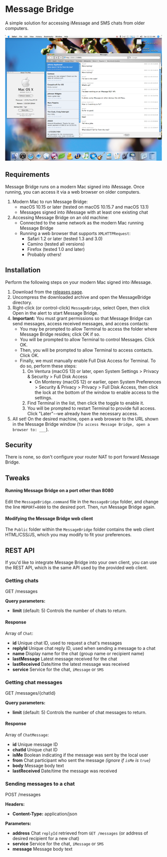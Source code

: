 # Message Bridge

A simple solution for accessing iMessage and SMS chats from older computers.

![Screenshot](screenshot.png)

## Requirements

Message Bridge runs on a modern Mac signed into iMessage. Once running, you can access it via a web browser on older computers.

1. Modern Mac to run Message Bridge:
   - macOS 10.15 or later (tested on macOS 10.15.7 and macOS 13.1)
   - Messages signed into iMessage with at least one existing chat
2. Accessing Message Bridge on an old machine:
   - Connected to the same network as the modern Mac running Message Bridge
   - Running a web browser that supports `XMLHTTPRequest`:
     - Safari 1.2 or later (tested 1.3 and 3.0)
     - Camino (tested all versions)
     - Firefox (tested 1.0 and later)
     - Probably others!

## Installation

Perform the following steps on your modern Mac signed into iMessage.

1. Download from the [releases page](https://github.com/dremin/message-bridge/releases).
2. Uncompress the downloaded archive and open the MessageBridge directory.
3. Right-click (or control-click) `MessageBridge`, select Open, then click Open in the alert to start Message Bridge.
4. **Important:** You must grant permissions so that Message Bridge can send messages, access received messages, and access contacts:
   - You may be prompted to allow Terminal to access the folder where Message Bridge resides; click OK if so.
   - You will be prompted to allow Terminal to control Messages. Click OK.
   - Then, you will be prompted to allow Terminal to access contacts. Click OK.
   - Finally, we must manually enable Full Disk Access for Terminal. To do so, perform these steps:
     1. On Ventura (macOS 13) or later, open System Settings > Privacy & Security > Full Disk Access
        - On Monterey (macOS 12) or earlier, open System Preferences > Security & Privacy > Privacy > Full Disk Access, then click the lock at the bottom of the window to enable access to the settings.
     2. Find Terminal in the list, then click the toggle to enable it.
     3. You will be prompted to restart Terminal to provide full access. Click "Later"--we already have the necessary access.
5. All set! On the desired machine, open a web browser to the URL shown in the Message Bridge window (`To access Message Bridge, open a browser to: ___`).

## Security

There is none, so don't configure your router NAT to port forward Message Bridge.

## Tweaks

#### Running Message Bridge on a port other than 8080

Edit the `MessageBridge.command` file in the `MessageBridge` folder, and change the line `MBPORT=8080` to the desired port. Then, run Message Bridge again.

#### Modifying the Message Bridge web client

The `Public` folder within the `MessageBridge` folder contains the web client HTML/CSS/JS, which you may modify to fit your preferences.

## REST API

If you'd like to integrate Message Bridge into your own client, you can use the REST API, which is the same API used by the provided web client.

### Getting chats

GET /messages

**Query parameters:**
- **limit** (default: 5) Controls the number of chats to return.

#### Response

Array of `Chat`:
- **id** Unique chat ID, used to request a chat's messages
- **replyId** Unique chat reply ID, used when sending a message to a chat
- **name** Display name for the chat (group name or recipient name)
- **lastMessage** Latest message received for the chat
- **lastReceived** Date/time the latest message was received
- **service** Service for the chat, `iMessage` or `SMS`

### Getting chat messages

GET /messages/{chatId}

**Query parameters:**
- **limit** (default: 5) Controls the number of chat messages to return.

#### Response

Array of `ChatMessage`:
- **id** Unique message ID
- **chatId** Unique chat ID
- **isMe** Boolean indicating if the message was sent by the local user
- **from** Chat participant who sent the message _(ignore if `isMe` is `true`)_
- **body** Message body text
- **lastReceived** Date/time the message was received

### Sending messages to a chat

POST /messages

**Headers:**
- **Content-Type:** application/json

**Parameters:**
- **address** Chat `replyId` retrieved from `GET /messages` (or address of desired recipient for a new chat)
- **service** Service for the chat, `iMessage` or `SMS`
- **message** Message body text
